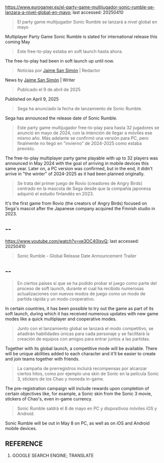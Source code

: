 https://www.eurogamer.es/el-party-game-multijugador-sonic-rumble-se-lanzara-a-nivel-global-en-mayo; last accessed: 20250410


> El party game multijugador Sonic Rumble se lanzará a nivel global en mayo

Multiplayer Party Game Sonic Rumble is slated for international release this coming May 

> Este free-to-play estaba en soft launch hasta ahora.

The free-to-play had been in soft launch up until now.

> Noticias por [Jaime San Simón](https://www.eurogamer.es/authors/jaime-san-simon) | Redactor

News by [Jaime San Simón](https://www.eurogamer.es/authors/jaime-san-simon) | Writer

> Publicado el 9 de abril de 2025

Published on April 9, 2025

> Sega ha anunciado la fecha de lanzamiento de Sonic Rumble.

Sega has announced the release date of Sonic Rumble.

> Este party game multijugador free-to-play para hasta 32 jugadores se anunció en mayo de 2024, con la intención de llegar a móviles ese mismo año. Más adelante se confirmó una versión para PC, pero finalmente no llegó en "invierno" de 2024-2025 como estaba previsto.

The free-to-play multiplayer party game playable with up to 32 players was announced in May 2024 with the goal of arriving in mobile devices this same year. Later on, a PC version was confirmed, but in the end, it didn't arrive in "the winter" of 2024-2025 as it had been planned originally.

> Se trata del primer juego de Rovio (creadores de Angry Birds) centrado en la mascota de Sega desde que la compañía japonesa adquirió el estudio finlandés en 2023. 

It's the first game from Rovio (the creators of Angry Birds) focused on Sega's mascot after the Japanese company acquired the Finnish studio in 2023. 

## --

https://www.youtube.com/watch?v=ve3OC40IxvQ; last accessed: 20250410

> Sonic Rumble - Global Release Date Announcement Trailer 
 
## --

> En ciertos países sí que se ha podido probar el juego como parte del proceso de soft launch, durante el cual ha recibido numerosas actualizaciones con nuevos modos de juego como un modo de partida rápida y un modo cooperativo.

In certain countries, it has been possible to try out the game as part of its soft launch, during which it has received numerous updates with new game modes like a quick multiplayer and cooperative modes.

> Junto con el lanzamiento global se lanzará el modo competitivo, se añadirán habilidades únicas para cada personaje y se facilitará la creación de equipos con amigos para entrar juntos a las partidas.

Together with its global launch, a competitive mode will be available. There will be unique abilities added to each character and it'll be easier to create and join teams together with friends.

> La campaña de prerregistros incluirá recompensas por alcanzar ciertos hitos, como por ejemplo una skin de Sonic en la película Sonic 3, stickers de los Chao y moneda in-game.

The pre-registration campaign will include rewards upon completion of certain objectives like, for example, a Sonic skin from the Sonic 3 movie, stickers of Chao's, even in-game currency.

> Sonic Rumble saldrá el 8 de mayo en PC y dispositivos móviles iOS y Android. 

Sonic Rumble will be out in May 8 on PC, as well as on iOS and Android mobile devices.

## REFERENCE

1) GOOGLE SEARCH ENGINE; TRANSLATE